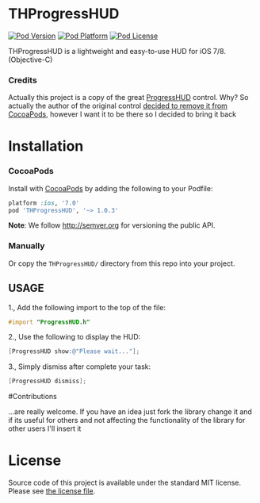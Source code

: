 THProgressHUD
===

[![Pod Version](http://img.shields.io/cocoapods/v/THProgressHUD.svg?style=flat)](http://cocoadocs.org/docsets/THProgressHUD/)
[![Pod Platform](http://img.shields.io/cocoapods/p/THProgressHUD.svg?style=flat)](http://cocoadocs.org/docsets/THProgressHUD/)
[![Pod License](http://img.shields.io/cocoapods/l/THProgressHUD.svg?style=flat)](http://opensource.org/licenses/MIT)

THProgressHUD is a lightweight and easy-to-use HUD for iOS 7/8. (Objective-C)

### Credits

Actually this project is a copy of the great [ProgressHUD](https://github.com/relatedcode/ProgressHUD) control.
Why? So actually the author of the original control [decided to remove it from CocoaPods](https://github.com/relatedcode/ProgressHUD/issues/30), however I want it to be there so I decided to bring it back

# Installation

### CocoaPods

Install with [CocoaPods](http://cocoapods.org) by adding the following to your Podfile:

``` ruby
platform :ios, '7.0'
pod 'THProgressHUD', '~> 1.0.3'
```

**Note**: We follow http://semver.org for versioning the public API.

### Manually

Or copy the `THProgressHUD/` directory from this repo into your project.

## USAGE

1., Add the following import to the top of the file:

```objective-c
#import "ProgressHUD.h"
```

2., Use the following to display the HUD:

```objective-c
[ProgressHUD show:@"Please wait..."];
```

3., Simply dismiss after complete your task:

```objective-c
[ProgressHUD dismiss];
```

#Contributions

...are really welcome. If you have an idea just fork the library change it and if its useful for others and not affecting the functionality of the library for other users I'll insert it

# License

Source code of this project is available under the standard MIT license. Please see [the license file](LICENSE.md).


